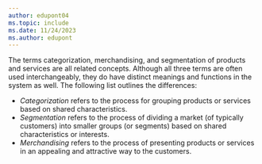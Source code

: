 ```yaml
---
author: edupont04
ms.topic: include
ms.date: 11/24/2023
ms.author: edupont
---
```


The terms categorization, merchandising, and segmentation of products and services are all related concepts. Although all three terms are often used interchangeably, they do have distinct meanings and functions in the system as well. The following list outlines the differences:

- *Categorization* refers to the process for grouping products or services based on shared characteristics.  
- *Segmentation* refers to the process of dividing a market (of typically customers) into smaller groups (or segments) based on shared characteristics or interests.  
- *Merchandising* refers to the process of presenting products or services in an appealing and attractive way to the customers.  